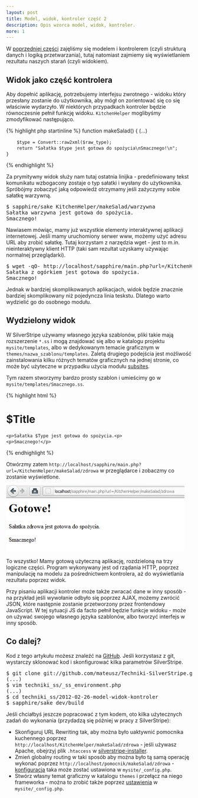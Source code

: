 ```yaml
---
layout: post
title: Model, widok, kontroler część 2
description: Opis wzorca model, widok, kontroler.
more: 1
---
```


W [poprzedniej części](2012/02/model-widok-kontroler-cz1) zajęliśmy się modelem i kontrolerem (czyli strukturą danych i logiką przetwarzania), tutaj natomiast zajmiemy się wyświetlaniem rezultatu naszych starań (czyli widokiem).

## Widok jako część kontrolera

Aby dopełnić aplikację, potrzebujemy interfejsu zwrotnego - widoku który przesłany zostanie do użytkownika, aby mógł on zorientować się co się właściwie wydarzyło. W niektórych przypadkach kontroler będzie równoczesnie pełnił funkcję widoku. <code>KitchenHelper</code> moglibyśmy zmodyfikować następująco.

{% highlight php startinline %}
    function makeSalad() {
        (...)

        $type = Convert::raw2xml($raw_type);
        return "Sałatka $type jest gotowa do spożycia\nSmacznego!\n";
    }
{% endhighlight %}

Za prymitywny widok służy nam tutaj ostatnia linijka - predefiniowany tekst komunikatu wzbogacony zostaje o typ sałatki i wysłany do użytkownika. Spróbójmy zobaczyć jaką odpowiedź otrzymamy jeśli zażyczymy sobie sałatkę warzywną.

<pre>
$ sapphire/sake KitchenHelper/makeSalad/warzywna
Sałatka warzywna jest gotowa do spożycia.
Smacznego!
</pre>

Nawiasem mówiąc, mamy już wszystkie elementy interaktywnej aplikacji internetowej. Jeśli mamy uruchomiony serwer www, możemy użyć adresu URL aby zrobić sałatkę. Tutaj korzystam z narzędzia wget - jest to m.in. nieinteraktywny klient HTTP (taki sam rezultat uzyskamy używając normalnej przeglądarki).

<pre>
$ wget -qO- http://localhost/sapphire/main.php?url=/KitchenHelper/makeSalad/z%20ogórkiem
Sałatka z ogórkiem jest gotowa do spożycia.
Smacznego!
</pre>

Jednak w bardziej skomplikowanych aplikacjach, widok będzie znacznie bardziej skomplikowany niż pojedyncza linia teskstu. Dlatego warto wydzielić go do osobnego modułu.

## Wydzielony widok

W SilverStripe używamy własnego języka szablonów, pliki takie mają rozszerzenie <code>*.ss</code> i mogą znajdować się albo w katalogu projektu <code>mysite/templates</code>, albo w dedykowanym temacie graficznym w <code>themes/nazwa_szablonu/templates</code>. Zaletą drugiego podejścia jest możliwość zainstalowania kilku różnych tematów graficznych na jednej stronie, co może być użyteczne w przypadku użycia modułu [subsites](https://github.com/silverstripe/silverstripe-subsites).

Tym razem stworzymy bardzo prosty szablon i umieścimy go w <code>mysite/templates/Smacznego.ss</code>.

{% highlight html %}
<html>
<body>
    <h1>$Title</h1>

    <p>Sałatka $Type jest gotowa do spożycia.<p>
    <p>Smacznego!</p>
</body>
</html>
{% endhighlight %}

Otwórzmy zatem <code>http://localhost/sapphire/main.php?url=/KitchenHelper/makeSalad/zdrowa</code> w przeglądarce i zobaczmy co zostanie wyświetlone.

![Sałatka www](images/2012-02-26-kitchen-helper.png)

To wszystko! Mamy gotową użyteczną aplikację, rozdzieloną na trzy logiczne części. Program wykonywany jest od rządania HTTP, poprzez manipulację na modelu za pośrednictwem kontrolera, aż do wyświetlania rezultatu poprzez widok. 

Przy pisaniu aplikacji kontroler może także zwracać dane w inny sposób - na przykład jeśli wywołanie odbyło się poprzez AJAX, możemy zwrócić JSON, które następnie zostanie przetworzony przez frontendowy JavaScript. W tej sytuacji JS da facto pełnił będzie funkcje widoku - może on używać swojego własnego języka szablonów, albo tworzyć interfejs w inny sposób.

## Co dalej?

Kod z tego artykułu możesz znaleźć na [GitHub](https://github.com/mateusz/Techniki-SilverStripe). Jeśli korzystasz z git, wystarczy sklonować kod i skonfigurować kilka parametrów SilverStripe.

<pre>
$ git clone git://github.com/mateusz/Techniki-SilverStripe.git techniki_ss
(...)
$ vim techniki_ss/_ss_environment.php
(...)
$ cd techniki_ss/2012-02-26-model-widok-kontroler
$ sapphire/sake dev/build
</pre>

Jeśli chciałbyś jeszcze popracować z tym kodem, oto kilka użytecznych zadań do wykonania (przydadzą się później w pracy z SilverStripe):
* Skonfiguruj URL Rewriting tak, aby można było uaktywnić pomocnika kuchennego poprzez <code>http://localhost/KitchenHelper/makeSalad/zdrowa</code> - jeśli używasz Apache, obejrzyj plik <code>.htaccess</code> w [silverstripe-installer](https://github.com/silverstripe/silverstripe-installer/blob/master/.htaccess).
* Zmień globalny routing w taki sposób aby można było tą samą operację wykonać poprzez <code>http://localhost/pomocnik/makeSalad/zdrowa</code> - [konfiguracja](http://api.silverstripe.org/trunk/sapphire/control/Director.html#methodaddRules) taka może zostać ustawiona w <code>mysite/_config.php</code>.
* Stwórz własny temat graficzny w katalogu <code>themes</code> i przełącz na niego frameworka - można to zrobić także poprzez [ustawienia](http://api.silverstripe.org/trunk/sapphire/view/SSViewer.html#methodset_theme) w <code>mysite/_config.php</code>.

